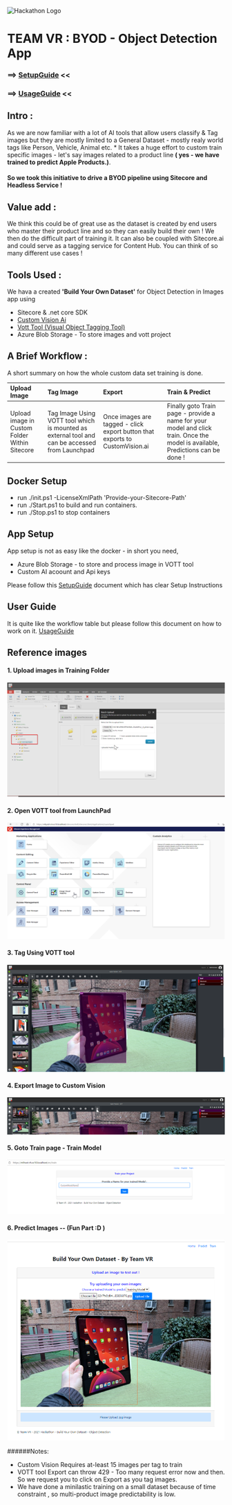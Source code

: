 ![Hackathon Logo](docs/images/hackathon.png?raw=true "Hackathon Logo")
# TEAM VR  : BYOD - Object Detection App
  

### ⟹ [SetupGuide](/docs/Setup-Guide.docx) <<
### ⟹ [UsageGuide](/docs/BYOD-Application-User-Guide.docx) <<

## Intro :

As we are now familiar with a lot of AI tools that allow users classify & Tag images but they are mostly limited to a General Dataset - mostly realy world tags like Person, Vehicle, Animal etc. * It takes a huge effort to custom train specific images - let's say images related to a product line **( yes - we have trained to predict Apple Products.)**.
#### So we took this initiative to drive a BYOD pipeline using Sitecore and Headless Service !

## Value add : 
We think this could be of great use as the dataset is created by end users who master their product line and so they can easily build their own ! We then do the difficult part of training it. It can also be coupled with Sitecore.ai and could serve as a tagging service for Content Hub. You can think of so many different use cases !

## Tools Used :
 
 We hava a created **'Build Your Own Dataset'** for Object Detection in Images app using 

  - Sitecore & .net core SDK
  - [Custom Vision Ai](https://www.customvision.ai/)
  - [Vott Tool (Visual Object Tagging Tool)](https://github.com/microsoft/VoTT)
  - Azure Blob Storage - To store images and vott project

## A Brief Workflow :

A short summary on how the whole custom data set training is done.

Upload Image |Tag Image|Export|Train & Predict
:--------------------|:--------------------|:--------------------|:--------------------
Upload image in Custom Folder Within Sitecore  |Tag Image Using VOTT tool which is mounted as external tool and can be accessed from Launchpad|Once images are tagged - click export button that exports to CustomVision.ai|Finally goto Train page - provide a name for your model and click train. Once the model is available, Predictions can be done !

## Docker Setup

- run ./init.ps1 -LicenseXmlPath 'Provide-your-Sitecore-Path'
- run ./Start.ps1 to build and run containers.
- run ./Stop.ps1 to stop containers

## App Setup

App setup is not as easy like the docker - in short you need,

- Azure Blob Storage - to store and process image in VOTT tool
- Custom AI acoount and Api keys

Please follow this [SetupGuide](/docs/Setup-Guide.docx) document which has clear Setup Instructions 

## User Guide

It is quite like the workflow table but please follow this document on how to work on it. [UsageGuide](/docs/BYOD-Application-User-Guide.docx)

## Reference images

#### 1. Upload images in Training Folder
![Upload in Training Folder](/docs/images/1.Upload-Image.png "Upload in Training Folder")

#### 2. Open VOTT tool from LaunchPad
![Open VOTT tool from LaunchPad](/docs/images/2.Open_VOTT.png "Open VOTT tool from LaunchPad")

#### 3. Tag Using VOTT tool
![Tag Using VOTT tool](/docs/images/3.Tag-Images.png "Tag Using VOTT tool")

#### 4. Export Image to Custom Vision
![Export Image](/docs/images/4.Export.png "Export Image")

#### 5. Goto Train page - Train Model
![TrainModel](/docs/images/5.TrainYourModel.png "TrainModel")

#### 6. Predict Images -- (Fun Part :D )
![TrainModel](/docs/images/6.Predictions.png "TrainModel")

######Notes:
- Custom Vision Requires at-least 15 images per tag to train
- VOTT tool Export can throw 429 - Too many request error now and then. So we request you to click on Export as you tag images.
- We have done a minilastic training on a small dataset because of time constraint , so multi-product image predictability is low.


